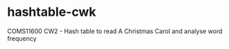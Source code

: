 hashtable-cwk
=============

COMS11600 CW2 - Hash table to read A Christmas Carol and analyse word frequency
